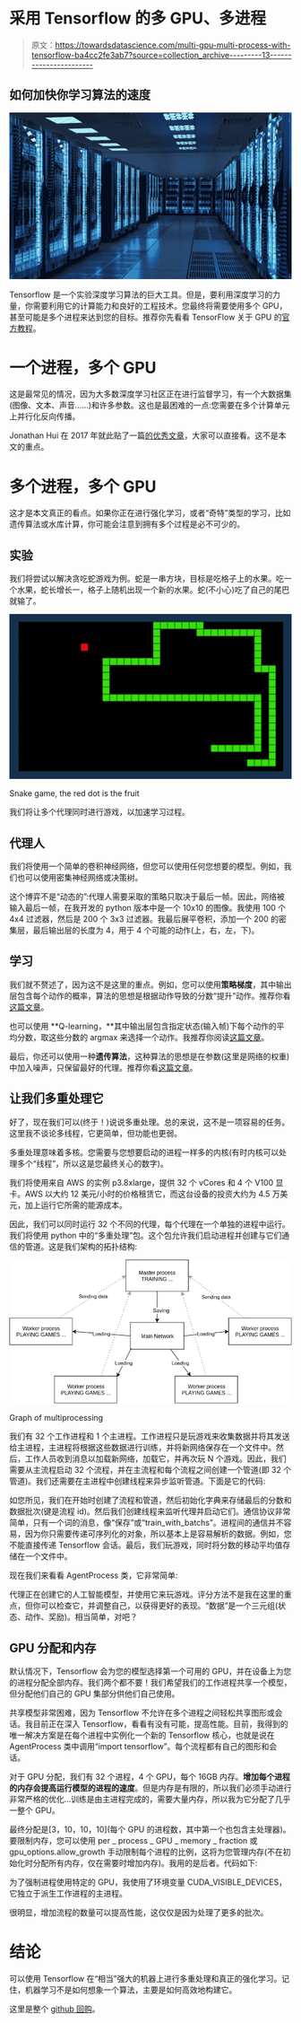 # 采用 Tensorflow 的多 GPU、多进程

> 原文：<https://towardsdatascience.com/multi-gpu-multi-process-with-tensorflow-ba4cc2fe3ab7?source=collection_archive---------13----------------------->

## 如何加快你学习算法的速度

![](img/805d4193af727beb076eab9fea2b1a43.png)

Tensorflow 是一个实验深度学习算法的巨大工具。但是，要利用深度学习的力量，你需要利用它的计算能力和良好的工程技术。您最终将需要使用多个 GPU，甚至可能是多个进程来达到您的目标。推荐你先看看 TensorFlow 关于 GPU 的[官方教程](https://www.tensorflow.org/guide/using_gpu)。

# 一个进程，多个 GPU

这是最常见的情况，因为大多数深度学习社区正在进行监督学习，有一个大数据集(图像、文本、声音……)和许多参数。这也是最困难的一点:您需要在多个计算单元上并行化反向传播。

Jonathan Hui 在 2017 年就此贴了一篇[的优秀文章](https://jhui.github.io/2017/03/07/TensorFlow-GPU/)，大家可以直接看。这不是本文的重点。

# 多个进程，多个 GPU

这才是本文真正的看点。如果你正在进行强化学习，或者“奇特”类型的学习，比如遗传算法或水库计算，你可能会注意到拥有多个过程是必不可少的。

## 实验

我们将尝试以解决贪吃蛇游戏为例。蛇是一串方块，目标是吃格子上的水果。吃一个水果，蛇长增长一，格子上随机出现一个新的水果。蛇(不小心)吃了自己的尾巴就输了。

![](img/27ab1a38c353f153a02dbf47b217c503.png)

Snake game, the red dot is the fruit

我们将让多个代理同时进行游戏，以加速学习过程。

## 代理人

我们将使用一个简单的卷积神经网络，但您可以使用任何您想要的模型。例如，我们也可以使用密集神经网络或决策树。

这个博弈不是“动态的”:代理人需要采取的策略只取决于最后一帧。因此，网络被输入最后一帧，在我开发的 python 版本中是一个 10x10 的图像。我使用 100 个 4x4 过滤器，然后是 200 个 3x3 过滤器。我最后展平卷积，添加一个 200 的密集层，最后输出层的长度为 4，用于 4 个可能的动作(上，右，左，下)。

## 学习

我们就不赘述了，因为这不是这里的重点。例如，您可以使用**策略梯度**，其中输出层包含每个动作的概率，算法的思想是根据动作导致的分数“提升”动作。推荐你看[这篇文章](https://medium.com/@jonathan_hui/rl-policy-gradients-explained-9b13b688b146)。

也可以使用 **Q-learning，**其中输出层包含指定状态(输入帧)下每个动作的平均分数，取这些分数的 argmax 来选择一个动作。我推荐你阅读[这篇文章](/how-to-teach-an-ai-to-play-games-deep-reinforcement-learning-28f9b920440a)。

最后，你还可以使用一种**遗传算法**，这种算法的思想是在参数(这里是网络的权重)中加入噪声，只保留最好的代理。推荐你看[这篇文章](https://blog.coast.ai/lets-evolve-a-neural-network-with-a-genetic-algorithm-code-included-8809bece164)。

## **让我们多重处理它**

好了，现在我们可以(终于！)说说多重处理。总的来说，这不是一项容易的任务。这里我不谈论多线程，它更简单，但功能也更弱。

多重处理意味着多核。您需要与您想要启动的进程一样多的内核(有时内核可以处理多个“线程”，所以这是您最终关心的数字)。

我们将使用来自 AWS 的实例 p3.8xlarge，提供 32 个 vCores 和 4 个 V100 显卡。AWS 以大约 12 美元/小时的价格租赁它，而这台设备的投资大约为 4.5 万美元，加上运行它所需的能源成本。

因此，我们可以同时运行 32 个不同的代理，每个代理在一个单独的进程中运行。我们将使用 python 中的“多重处理”包。这个包允许我们启动进程并创建与它们通信的管道。这是我们架构的拓扑结构:

![](img/382cbcdd7903449b86d9d75c177f9416.png)

Graph of multiprocessing

我们有 32 个工作进程和 1 个主进程。工作进程只是玩游戏来收集数据并将其发送给主进程，主进程将根据这些数据进行训练，并将新网络保存在一个文件中。然后，工作人员收到消息以加载新网络，加载它，并再次玩 N 个游戏。因此，我们需要从主流程启动 32 个流程，并在主流程和每个流程之间创建一个管道(即 32 个管道)。我们还需要在主进程中创建线程来异步监听管道。下面是它的代码:

如您所见，我们在开始时创建了流程和管道，然后初始化字典来存储最后的分数和数据批次(键是流程 id)。然后我们创建线程来监听代理并启动它们。通信协议非常简单，只有一个词的消息，像“保存”或“train_with_batchs”。进程间的通信并不容易，因为你只需要传递可序列化的对象，所以基本上是容易解析的数据。例如，您不能直接传递 Tensorflow 会话。最后，我们玩游戏，同时将分数的移动平均值存储在一个文件中。

现在我们来看看 AgentProcess 类，它非常简单:

代理正在创建它的人工智能模型，并使用它来玩游戏。评分方法不是我在这里的重点，但你可以检查它，并调整自己，以获得更好的表现。“数据”是一个三元组(状态、动作、奖励)。相当简单，对吧？

## GPU 分配和内存

默认情况下，Tensorflow 会为您的模型选择第一个可用的 GPU，并在设备上为您的进程分配全部内存。我们两个都不要！我们希望我们的工作进程共享一个模型，但分配他们自己的 GPU 集部分供他们自己使用。

共享模型非常困难，因为 Tensorflow 不允许在多个进程之间轻松共享图形或会话。我目前正在深入 Tensorflow，看看有没有可能，提高性能。目前，我得到的唯一解决方案是在每个进程中实例化一个新的 Tensorflow 核心，也就是说在 AgentProcess 类中调用“import tensorflow”。每个流程都有自己的图形和会话。

对于 GPU 分配，我们有 32 个进程，4 个 GPU，每个 16GB 内存。**增加每个进程的内存会提高运行模型的进程的速度**。但是内存是有限的，所以我们必须手动进行非常严格的优化…训练是由主进程完成的，需要大量内存，所以我为它分配了几乎一整个 GPU。

最终分配是[3，10，10，10](每个 GPU 的进程数，其中第一个也包含主处理器)。要限制内存，您可以使用 per _ process _ GPU _ memory _ fraction 或 gpu_options.allow_growth 手动限制每个进程的比例，这将为您管理内存(不在初始化时分配所有内存，仅在需要时增加内存)。我用的是后者。代码如下:

为了强制进程使用特定的 GPU，我使用了环境变量 CUDA_VISIBLE_DEVICES，它独立于派生工作进程的主进程。

很明显，增加流程的数量可以提高性能，这仅仅是因为处理了更多的批次。

# 结论

可以使用 Tensorflow 在“相当”强大的机器上进行多重处理和真正的强化学习。记住，机器学习不是如何想象一个算法，主要是如何高效地构建它。

这里是整个 [github 回购](https://github.com/fazega/snake-rl)。